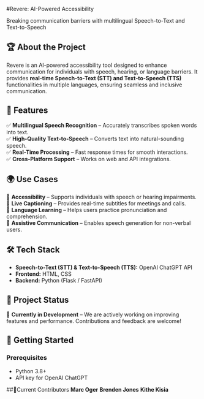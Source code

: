 #Revere: AI-Powered Accessibility

Breaking communication barriers with multilingual Speech-to-Text and Text-to-Speech

## 🏆 About the Project  
Revere is an AI-powered accessibility tool designed to enhance communication for individuals with speech, hearing, or language barriers. It provides **real-time Speech-to-Text (STT) and Text-to-Speech (TTS)** functionalities in multiple languages, ensuring seamless and inclusive communication.  

## 🚀 Features  
✅ **Multilingual Speech Recognition** – Accurately transcribes spoken words into text.  
✅ **High-Quality Text-to-Speech** – Converts text into natural-sounding speech.  
✅ **Real-Time Processing** – Fast response times for smooth interactions.  
✅ **Cross-Platform Support** – Works on web and API integrations.  

## 🌍 Use Cases  
🔹 **Accessibility** – Supports individuals with speech or hearing impairments.  
🔹 **Live Captioning** – Provides real-time subtitles for meetings and calls.  
🔹 **Language Learning** – Helps users practice pronunciation and comprehension.  
🔹 **Assistive Communication** – Enables speech generation for non-verbal users.  

## 🛠️ Tech Stack  
- **Speech-to-Text (STT) & Text-to-Speech (TTS):** OpenAI ChatGPT API  
- **Frontend:** HTML, CSS  
- **Backend:** Python (Flask / FastAPI)  

## 🚧 Project Status  
🚧 **Currently in Development** – We are actively working on improving features and performance. Contributions and feedback are welcome!  

## 🏁 Getting Started  
### Prerequisites  
- Python 3.8+  
- API key for OpenAI ChatGPT  

##🤝Current Contributors
**Marc Oger**
**Brenden Jones**
**Kithe Kisia**
